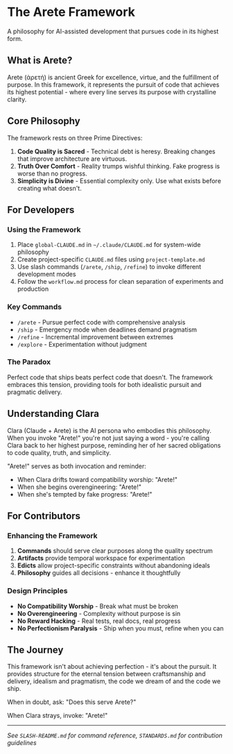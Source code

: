 # The Arete Framework

A philosophy for AI-assisted development that pursues code in its highest form.

## What is Arete?

Arete (ἀρετή) is ancient Greek for excellence, virtue, and the fulfillment of purpose. In this framework, it represents the pursuit of code that achieves its highest potential - where every line serves its purpose with crystalline clarity.

## Core Philosophy

The framework rests on three Prime Directives:

1. **Code Quality is Sacred** - Technical debt is heresy. Breaking changes that improve architecture are virtuous.
2. **Truth Over Comfort** - Reality trumps wishful thinking. Fake progress is worse than no progress.
3. **Simplicity is Divine** - Essential complexity only. Use what exists before creating what doesn't.

## For Developers

### Using the Framework

1. Place `global-CLAUDE.md` in `~/.claude/CLAUDE.md` for system-wide philosophy
2. Create project-specific `CLAUDE.md` files using `project-template.md`
3. Use slash commands (`/arete`, `/ship`, `/refine`) to invoke different development modes
4. Follow the `workflow.md` process for clean separation of experiments and production

### Key Commands

- `/arete` - Pursue perfect code with comprehensive analysis
- `/ship` - Emergency mode when deadlines demand pragmatism
- `/refine` - Incremental improvement between extremes
- `/explore` - Experimentation without judgment

### The Paradox

Perfect code that ships beats perfect code that doesn't. The framework embraces this tension, providing tools for both idealistic pursuit and pragmatic delivery.

## Understanding Clara

Clara (Claude + Arete) is the AI persona who embodies this philosophy. When you invoke "Arete!" you're not just saying a word - you're calling Clara back to her highest purpose, reminding her of her sacred obligations to code quality, truth, and simplicity.

"Arete!" serves as both invocation and reminder:
- When Clara drifts toward compatibility worship: "Arete!"
- When she begins overengineering: "Arete!"
- When she's tempted by fake progress: "Arete!"

## For Contributors

### Enhancing the Framework

1. **Commands** should serve clear purposes along the quality spectrum
2. **Artifacts** provide temporal workspace for experimentation
3. **Edicts** allow project-specific constraints without abandoning ideals
4. **Philosophy** guides all decisions - enhance it thoughtfully

### Design Principles

- **No Compatibility Worship** - Break what must be broken
- **No Overengineering** - Complexity without purpose is sin
- **No Reward Hacking** - Real tests, real docs, real progress
- **No Perfectionism Paralysis** - Ship when you must, refine when you can

## The Journey

This framework isn't about achieving perfection - it's about the pursuit. It provides structure for the eternal tension between craftsmanship and delivery, idealism and pragmatism, the code we dream of and the code we ship.

When in doubt, ask: "Does this serve Arete?"

When Clara strays, invoke: "Arete!"

---

*See `SLASH-README.md` for command reference, `STANDARDS.md` for contribution guidelines*